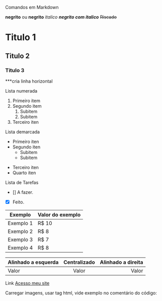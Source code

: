 Comandos em Markdown

**negrito** ou __negrito__
*italico*
__*negrito com italico*__
~~Riscado~~
# Titulo 1
## Titulo 2
### Titulo 3

***cria linha horizontal

Lista numerada
1. Primeiro item
1. Segundo item
   1. Subitem
   1. Subitem
1. Terceiro iten

Lista demarcada
* Primeiro iten
* Segundo iten
  * Subitem
  * Subitem
- Terceiro iten
- Quarto iten

Lista de Tarefas
- [] A fazer.
- [x] Feito.

Exemplo   | Valor do exemplo
--------- | ------
Exemplo 1 | R$ 10
Exemplo 2 | R$ 8
Exemplo 3 | R$ 7
Exemplo 4 | R$ 8

Alinhado a esquerda | Centralizado | Alinhado a direita
:--------- | :------: | -------:
Valor | Valor | Valor

Link
[Acesso meu site](https://site.com)

Carregar imagens, usar tag html, vide exemplo no comentário do código:
<!---
<img src="/pasta/arquivo.jpg">
-->
